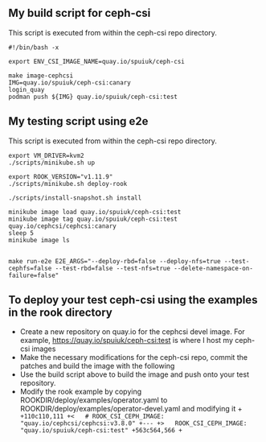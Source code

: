 ## My build script for ceph-csi

This script is executed from within the ceph-csi repo directory.
```
#!/bin/bash -x

export ENV_CSI_IMAGE_NAME=quay.io/spuiuk/ceph-csi

make image-cephcsi
IMG=quay.io/spuiuk/ceph-csi:canary
login_quay
podman push ${IMG} quay.io/spuiuk/ceph-csi:test
```

## My testing script using e2e

This script is executed from within the ceph-csi repo directory.
```
export VM_DRIVER=kvm2
./scripts/minikube.sh up

export ROOK_VERSION="v1.11.9"
./scripts/minikube.sh deploy-rook

./scripts/install-snapshot.sh install

minikube image load quay.io/spuiuk/ceph-csi:test
minikube image tag quay.io/spuiuk/ceph-csi:test quay.io/cephcsi/cephcsi:canary
sleep 5
minikube image ls


make run-e2e E2E_ARGS="--deploy-rbd=false --deploy-nfs=true --test-cephfs=false --test-rbd=false --test-nfs=true --delete-namespace-on-failure=false"
```

## To deploy your test ceph-csi using the examples in the rook directory

- Create a new repository on quay.io for the cephcsi devel image. For example, https://quay.io/spuiuk/ceph-csi:test is where I host my ceph-csi images
- Make the necessary modifications for the ceph-csi repo, commit the patches and build the image with the following
- Use the build script above to build the image and push onto your test repository.
- Modify the rook example by copying ROOKDIR/deploy/examples/operator.yaml to ROOKDIR/deploy/examples/operator-devel.yaml and modifying it 
+```
+110c110,111
+<   # ROOK_CSI_CEPH_IMAGE: "quay.io/cephcsi/cephcsi:v3.8.0"
+---
+>   ROOK_CSI_CEPH_IMAGE: "quay.io/spuiuk/ceph-csi:test"
+563c564,566
+```

